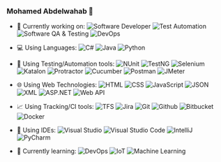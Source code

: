 ### Mohamed Abdelwahab 👋
- 🔭 Currently working on: 
![Software Developer](https://img.shields.io/badge/%20-Software%20Developer-9cf)
![Test Automation](https://img.shields.io/badge/%20-Test%20Automation-9cf)
![Software QA & Testing](https://img.shields.io/badge/%20-Software%20Quality-9cf)
![DevOps](https://img.shields.io/badge/%20-Software%20Development%20in%20Test-9cf)
- 💻 Using Languages:
![C#](https://img.shields.io/badge/%20-c%23-green)
![Java](https://img.shields.io/badge/%20-Java-green)
![Python](https://img.shields.io/badge/%20-Python-green)
- 🔬 Using Testing/Automation tools:
![NUnit](https://img.shields.io/badge/%20-NUnit-yellow)
![TestNG](https://img.shields.io/badge/%20-TestNG-yellow)
![Selenium](https://img.shields.io/badge/%20-Selenium-yellow)
![Katalon](https://img.shields.io/badge/%20-Katalon-yellow)
![Protractor](https://img.shields.io/badge/%20-Protractor-yellow)
![Cucumber](https://img.shields.io/badge/%20-Cucumber-yellow)
![Postman](https://img.shields.io/badge/%20-Postman-yellow)
![JMeter](https://img.shields.io/badge/%20-JMeter-yellow)
- 🌐 Using Web Technologies: 
![HTML](https://img.shields.io/badge/%20-HTML-orange)
![CSS](https://img.shields.io/badge/%20-CSS-orange)
![JavaScript](https://img.shields.io/badge/%20-JavaScript-orange)
![JSON](https://img.shields.io/badge/%20-JSON-orange)
![XML](https://img.shields.io/badge/%20-XML-orange)
![ASP.NET](https://img.shields.io/badge/%20-ASP.NET-orange)
![Web API](https://img.shields.io/badge/-Web%20API-orange)
- 📈 Using Tracking/CI tools: 
![TFS](https://img.shields.io/badge/%20-TFS-blue)
![Jira](https://img.shields.io/badge/%20-Jira-blue)
![Git](https://img.shields.io/badge/%20-Git-blue)
![Github](https://img.shields.io/badge/%20-Github-blue)
![Bitbucket](https://img.shields.io/badge/%20-Bitbucket-blue)
![Docker](https://img.shields.io/badge/%20-Docker-blue)

- 📃 Using IDEs: 
![Visual Studio](https://img.shields.io/badge/%20-Visual%20Studio-yellowgreen)
![Visual Studio Code](https://img.shields.io/badge/%20-Visual%20Studio%20Code-yellowgreen)
![IntelliJ](https://img.shields.io/badge/%20-IntelliJ-yellowgreen)
![PyCharm](https://img.shields.io/badge/%20-PyCharm-yellowgreen)

- 🌱 Currently learning:
![DevOps](https://img.shields.io/badge/%20-DevOps-blueviolet)
![IoT](https://img.shields.io/badge/%20-IoT-blueviolet)
![Machine Learning](https://img.shields.io/badge/%20-Machine%20Learning-blueviolet)

<!--
**mwahab25/mwahab25** is a ✨ _special_ ✨ repository because its `README.md` (this file) appears on your GitHub profile.

Here are some ideas to get you started:

- 🔭 I’m currently working on ...
- 🌱 I’m currently learning ...
- 👯 I’m looking to collaborate on ...
- 🤔 I’m looking for help with ...
- 💬 Ask me about ...
- 📫 How to reach me: ...
- 😄 Pronouns: ...
- ⚡ Fun fact: ...
-->

